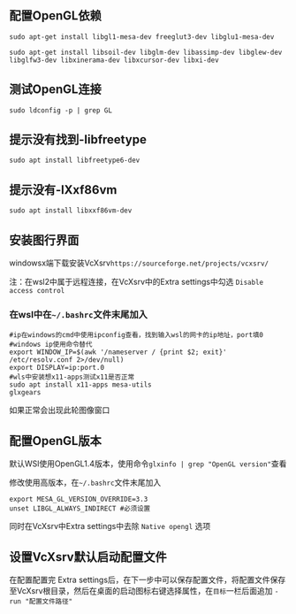 ## 配置OpenGL依赖
```
sudo apt-get install libgl1-mesa-dev freeglut3-dev libglu1-mesa-dev

sudo apt-get install libsoil-dev libglm-dev libassimp-dev libglew-dev libglfw3-dev libxinerama-dev libxcursor-dev libxi-dev
```

## 测试OpenGL连接
```
sudo ldconfig -p | grep GL
```

## 提示没有找到-libfreetype
```
sudo apt install libfreetype6-dev
```
## 提示没有-lXxf86vm
```
sudo apt install libxxf86vm-dev
```

## 安装图行界面
windowsx端下载安装VcXsrv`https://sourceforge.net/projects/vcxsrv/`

注：在wsl2中属于远程连接，在VcXsrv中的Extra settings中勾选 `Disable access control`

### 在wsl中在`~/.bashrc`文件末尾加入
```
#ip在windows的cmd中使用ipconfig查看，找到输入wsl的网卡的ip地址，port填0
#windows ip使用命令替代
export WINDOW_IP=$(awk '/nameserver / {print $2; exit}' /etc/resolv.conf 2>/dev/null)
export DISPLAY=ip:port.0
#wls中安装想x11-apps测试x11是否正常
sudo apt install x11-apps mesa-utils
glxgears
```
如果正常会出现此轮图像窗口
## 配置OpenGL版本
默认WSl使用OpenGL1.4版本，使用命令`glxinfo | grep "OpenGL version"`查看

修改使用高版本，在`~/.bashrc`文件末尾加入
```
export MESA_GL_VERSION_OVERRIDE=3.3
unset LIBGL_ALWAYS_INDIRECT #必须设置
```
同时在VcXsrv中Extra settings中去除 `Native opengl` 选项

## 设置VcXsrv默认启动配置文件
在配置配置完 Extra settings后，在下一步中可以保存配置文件，将配置文件保存至VcXsrv根目录，然后在桌面的启动图标右键选择属性，在`目标`一栏后面追加 `-run "配置文件路径"`
